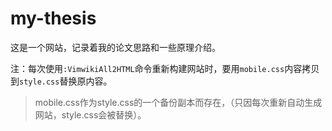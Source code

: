 # my-thesis
这是一个网站，记录着我的论文思路和一些原理介绍。

注：每次使用`:VimwikiAll2HTML`命令重新构建网站时，要用`mobile.css`内容拷贝到`style.css`替换原内容。

> mobile.css作为style.css的一个备份副本而存在，（只因每次重新自动生成网站，style.css会被替换）。

